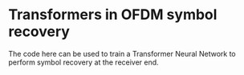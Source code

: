 # Transformers in OFDM symbol recovery

The code here can be used to train a Transformer Neural Network to perform
symbol recovery at the receiver end.
